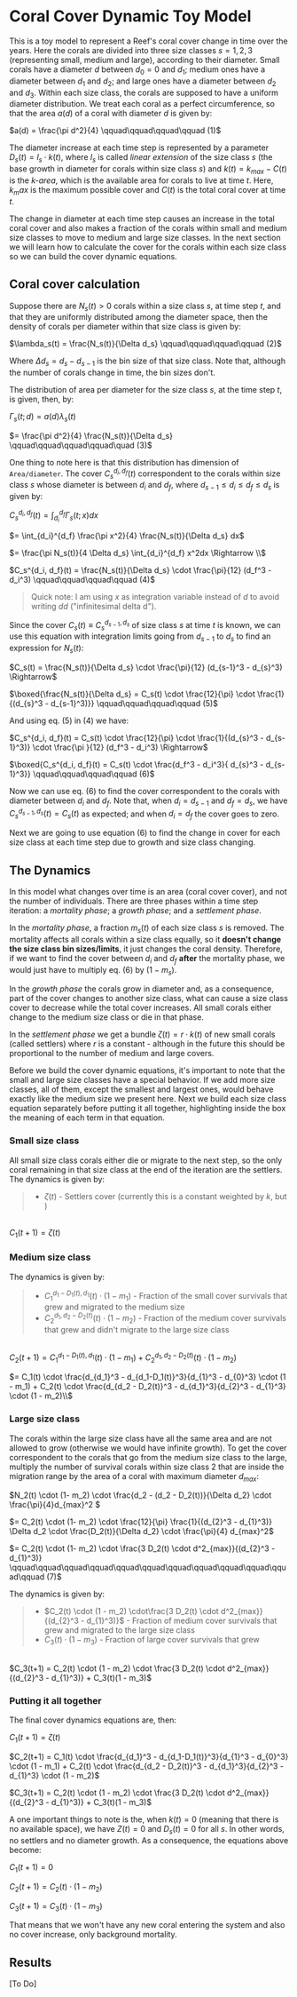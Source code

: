 # Coral Cover Dynamic Toy Model

This is a toy model to represent a Reef's coral cover change in time over the years. Here the corals are divided into three size classes $s = 1,2,3$ (representing small, medium and large), according to their diameter. Small corals have a diameter $d$ between $d_0 = 0$ and $d_1$; medium ones have a diameter between $d_1$ and $d_2$; and large ones have a diameter between $d_2$ and $d_3$. Within each size class, the corals are supposed to have a uniform diameter distribution. We treat each coral as a perfect circumference, so that the area $a(d)$ of a coral with diameter $d$ is given by:

$a(d) = \frac{\pi d^2}{4} \qquad\qquad\qquad\qquad (1)$

The diameter increase at each time step is represented by a parameter $D_s(t) = l_s \cdot k(t)$, where $l_s$ is called *linear extension* of the size class $s$ (the base growth in diameter for corals within size class $s$) and $k(t) = k_{max} - C(t)$ is the *k-area*, which is the available area for corals to live at time $t$. Here, $k_max$ is the maximum possible cover and $C(t)$ is the total coral cover at time $t$.

The change in diameter at each time step causes an increase in the total coral cover and also makes a fraction of the corals within small and medium size classes to move to medium and large size classes. In the next section we will learn how to calculate the cover for the corals within each size class so we can build the cover dynamic equations.

## Coral cover  calculation

Suppose there are $N_s(t) > 0$ corals within a size class $s$, at time step $t$, and that they are uniformly distributed among the diameter space, then the density of corals per diameter within that size class is given by:

$\lambda_s(t) = \frac{N_s(t)}{\Delta d_s} \qquad\qquad\qquad\qquad (2)$

Where $\Delta d_s = d_s - d_{s-1}$ is the bin size of that size class. Note that, although the number of corals change in time, the bin sizes don't.

The distribution of area per diameter for the size class $s$, at the time step $t$, is given, then, by:

$\Gamma_s(t; d) = a(d) \lambda_s(t)$

$= \frac{\pi d^2}{4} \frac{N_s(t)}{\Delta d_s} \qquad\qquad\qquad\qquad\quad (3)$

One thing to note here is that this distribution has dimension of `Area/diameter`. The cover $C_s^{d_i, d_f}(t)$ correspondent to the corals within size class $s$ whose diameter is between $d_i$ and $d_f$, where $d_{s-1} \leq d_i \leq d_f \leq d_s$ is given by:

$C_s^{d_i, d_f}(t) = \int_{d_i}^{d_f} \Gamma_s(t;x) dx$

$= \int_{d_i}^{d_f} \frac{\pi x^2}{4} \frac{N_s(t)}{\Delta d_s} dx$

$= \frac{\pi N_s(t)}{4 \Delta d_s} \int_{d_i}^{d_f} x^2dx \Rightarrow \\$

$C_s^{d_i, d_f}(t) = \frac{N_s(t)}{\Delta d_s} \cdot \frac{\pi}{12} (d_f^3 - d_i^3) \qquad\qquad\qquad\qquad (4)$

> Quick note: I am using $x$ as integration variable instead of $d$ to avoid writing $dd$ ("infinitesimal delta d").

Since the cover $C_s(t) \equiv C_s^{d_{s-1}, d_s}$ of size class $s$ at time $t$ is known, we can use this equation with integration limits going from $d_{s-1}$ to $d_{s}$ to find an expression for $N_s(t)$:

$C_s(t) = \frac{N_s(t)}{\Delta d_s} \cdot \frac{\pi}{12} (d_{s-1}^3 - d_{s}^3) \Rightarrow$

$\boxed{\frac{N_s(t)}{\Delta d_s} = C_s(t) \cdot \frac{12}{\pi} \cdot \frac{1}{(d_{s}^3 - d_{s-1}^3)}} \qquad\qquad\qquad\qquad (5)$

And using eq. (5) in (4) we have:

$C_s^{d_i, d_f}(t) = C_s(t) \cdot \frac{12}{\pi} \cdot \frac{1}{(d_{s}^3 - d_{s-1}^3)} \cdot \frac{\pi }{12} (d_f^3 - d_i^3) \Rightarrow$

$\boxed{C_s^{d_i, d_f}(t) = C_s(t)  \cdot \frac{d_f^3 - d_i^3}{
d_{s}^3 - d_{s-1}^3}}  \qquad\qquad\qquad\qquad  (6)$

Now we can use eq. (6) to find the cover correspondent to the corals with diameter between $d_i$ and $d_f$. Note that, when $d_i = d_{s-1}$ and $d_f = d_s$, we have $C_s^{d_{s-1}, d_s}(t) = C_s(t)$ as expected; and when $d_i = d_f$ the cover goes to zero.

Next we are going to use equation (6) to find the change in cover for each size class at each time step due to growth and size class changing.

## The Dynamics

In this model what changes over time is an area (coral cover cover), and not the number of individuals. There are three phases within a time step iteration: a *mortality phase*; a *growth phase*; and a *settlement phase*.

In the *mortality phase*, a fraction $m_s(t)$ of each size class $s$ is removed. The mortality affects all corals within a size class equally, so it **doesn't change the size class bin sizes/limits**, it just changes the coral density. Therefore, if we want to find the cover between $d_i$ and $d_f$ **after** the mortality phase, we would just have to multiply eq. (6) by $(1 - m_s)$.

In the *growth phase* the corals grow in diameter and, as a consequence, part of the cover changes to another size class, what can cause a size class cover to decrease while the total cover increases. All small corals either change to the medium size class or die in that phase.

In the *settlement phase* we get a bundle $\zeta(t) = r \cdot k(t)$ of new small corals (called settlers) where $r$ is a constant - although in the future this should be proportional to the number of medium and large covers.

Before we build the cover dynamic equations, it's important to note that the small and large size classes have a special behavior. If we add more size classes, all of them, except the smallest and largest ones, would behave exactly like the medium size we present here. Next we build each size class equation separately before putting it all together, highlighting inside the box the meaning of each term in that equation.

### Small size class
All small size class corals either die or migrate to the next step, so the only coral remaining in that size class at the end of the iteration are the settlers. The dynamics is given by:

> - $\zeta(t)$ - Settlers cover (currently this is a constant weighted by $k$, but )

\
$C_1(t+1) = \zeta(t)$

### Medium size class
The dynamics is given by:

> - $C_1^{d_1-D_1(t), d_1}(t) \cdot (1 - m_1)$ - Fraction of the small cover survivals that grew and migrated to the medium size
> - $C_2^{d_1, d_2 - D_2(t)}(t) \cdot (1 - m_2)$ - Fraction of the medium cover survivals that grew and didn't migrate to the large size class

\
$C_2(t+1) = C_1^{d_1-D_1(t), d_1}(t) \cdot (1 - m_1) + C_2^{d_1, d_2 - D_2(t)}(t) \cdot (1 - m_2)$

$= C_1(t) \cdot \frac{d_{d_1}^3 - d_{d_1-D_1(t)}^3}{d_{1}^3 - d_{0}^3} \cdot (1 - m_1) + C_2(t) \cdot \frac{d_{d_2 - D_2(t)}^3 - d_{d_1}^3}{d_{2}^3 - d_{1}^3} \cdot (1 - m_2)\\$

### Large size class
The corals within the large size class have all the same area and are not allowed to grow (otherwise we would have infinite growth). To get the cover correspondent to the corals that go from the medium size class to the large, multiply the number of survival corals within size class 2 that are inside the migration range by the area of a coral with maximum diameter $d_{max}$:

$N_2(t) \cdot (1- m_2) \cdot \frac{d_2 - (d_2 - D_2(t))}{\Delta d_2} \cdot \frac{\pi}{4}d_{max}^2 $

$= C_2(t) \cdot (1- m_2) \cdot \frac{12}{\pi} \frac{1}{(d_{2}^3 - d_{1}^3)} \Delta d_2 \cdot \frac{D_2(t)}{\Delta d_2} \cdot \frac{\pi}{4} d_{max}^2$

$= C_2(t) \cdot (1- m_2) \cdot \frac{3 D_2(t) \cdot d^2_{max}}{(d_{2}^3 - d_{1}^3)} \qquad\qquad\qquad\qquad\qquad\qquad\qquad\qquad\qquad\qquad\qquad\qquad (7)$

The dynamics is given by:

> - $C_2(t) \cdot (1 - m_2) \cdot\frac{3 D_2(t) \cdot d^2_{max}}{(d_{2}^3 - d_{1}^3)}$ - Fraction of medium cover survivals that grew and migrated to the large size class
> - $C_3(t) \cdot (1 - m_3)$ - Fraction of large cover survivals that grew

\
$C_3(t+1) = C_2(t) \cdot (1 - m_2) \cdot \frac{3 D_2(t) \cdot d^2_{max}}{(d_{2}^3 - d_{1}^3)} + C_3(t)(1 - m_3)$

### Putting it all together

The final cover dynamics equations are, then:

$C_1(t+1) = \zeta(t)$


$C_2(t+1) = C_1(t) \cdot \frac{d_{d_1}^3 - d_{d_1-D_1(t)}^3}{d_{1}^3 - d_{0}^3} \cdot (1 - m_1) + C_2(t) \cdot \frac{d_{d_2 - D_2(t)}^3 - d_{d_1}^3}{d_{2}^3 - d_{1}^3} \cdot (1 - m_2)$

$C_3(t+1) = C_2(t) \cdot (1 - m_2) \cdot \frac{3 D_2(t) \cdot d^2_{max}}{(d_{2}^3 - d_{1}^3)} + C_3(t)(1 - m_3)$

A one important things to note is the, when $k(t) = 0$ (meaning that there is no available space), we have $Z(t) = 0$ and $D_s(t) = 0$ for all $s$. In other words, no settlers and no diameter growth. As a consequence, the equations above become:

$C_1(t+1) = 0$

$C_2(t+1) = C_2(t) \cdot (1 - m_2)$

$C_3(t+1) = C_3(t) \cdot (1 - m_3)$

That means that we won't have any new coral entering the system and also no cover increase, only background mortality.

## Results

[To Do]

<!-- ![image](https://latex.codecogs.com/gif.image?\int^{\infty}_{0}) -->

<!-- ![image](https://github.com/Zapiano/Coral-Cover-Dynamic-Toy-Model/assets/8040719/6e2601ea-e574-443a-95e4-5d79efc72b36) -->
